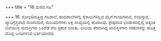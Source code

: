 +++
title = "16 ಮೆರೆವ ಗಜ"

+++
16. ಶೋಭಿüಸುತ್ತಿದ್ದ ಗಜಶಾಲೆ, ಹಯಶಾಲೆಗಳಲ್ಲಿ ಕೈಕಾಲುಗಳಿಲ್ಲದ ಮೈಗೆ ಗಾಯಗಳಾದ, ವಯಸ್ಸಾದ, ವ್ಯಾಧಿಗ್ರಸ್ಥವಾದ ಮರಿಗುದುರೆ, ಮರಿಯಾನೆಗಳು ಲಕ್ಷ ಸಂಖ್ಯೆಯಲ್ಲಿ ಹೊರಟವು. ಶ್ರೇಷ್ಠವಾದ ಭಂಡಾರದಲ್ಲಿದ್ದ ಅತ್ಯಂತ ಬೆಲೆಯುಳ್ಳ ಸಾಮಗ್ರಿಗಳು ಒಂದೆಡೆ ಸೇರಿ ಪ್ರಕಾಶ ಬೀರಿತು. ಬೀದಿಯ ತೆರವಾಗಿದ್ದ ಖಾಲಿಸ್ಥಳಗಳು ಸರಕುಗಳನ್ನು ಹೊತ್ತ ದೊಡ್ಡ ಬಂಡಿಗಳಿಂದ ಭರ್ತಿಯಾದವು.